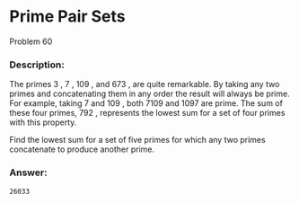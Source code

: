 # Prime Pair Sets
Problem 60
### Description:
The primes 3
, 7
, 109
, and 673
, are quite remarkable. By taking any two primes and concatenating them in any order the result will always be prime. For example, taking 7
 and 109
, both 7109
 and 1097
 are prime. The sum of these four primes, 792
, represents the lowest sum for a set of four primes with this property.

Find the lowest sum for a set of five primes for which any two primes concatenate to produce another prime.

### Answer:
```
26033
```